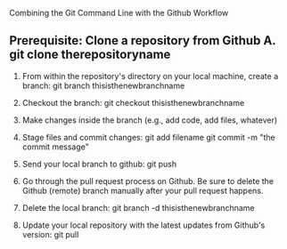 Combining the Git Command Line with the Github Workflow

Prerequisite:
Clone a repository from Github
A. git clone therepositoryname
----------------------------------------

1. From within the repository's directory on your local machine, create a branch:
git branch thisisthenewbranchname

2. Checkout the branch:
git checkout thisisthenewbranchname

3. Make changes inside the branch (e.g., add code, add files, whatever)

4. Stage files and commit changes:
git add filename
git commit -m "the commit message"

5. Send your local branch to github:
git push

6. Go through the pull request process on Github. Be sure to delete the Github (remote) branch manually after your pull request happens.

7. Delete the local branch:
git branch -d thisisthenewbranchname

8. Update your local repository with the latest updates from Github's version:
git pull

